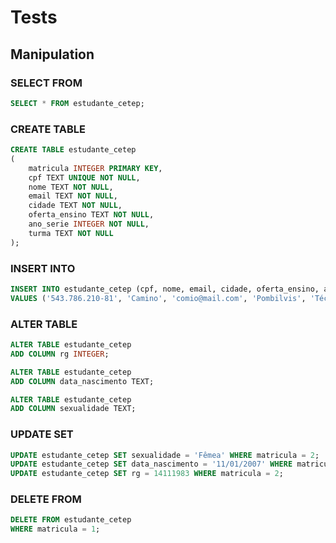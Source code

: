 # Tests

## Manipulation

### SELECT FROM

```sql
SELECT * FROM estudante_cetep;
```

### CREATE TABLE

```sql
CREATE TABLE estudante_cetep
(
	matricula INTEGER PRIMARY KEY,
	cpf TEXT UNIQUE NOT NULL,
	nome TEXT NOT NULL,
	email TEXT NOT NULL,
	cidade TEXT NOT NULL,
	oferta_ensino TEXT NOT NULL,
	ano_serie INTEGER NOT NULL,
	turma TEXT NOT NULL
);
```

### INSERT INTO

```sql
INSERT INTO estudante_cetep (cpf, nome, email, cidade, oferta_ensino, ano_serie, turma)
VALUES ('543.786.210-81', 'Camino', 'comio@mail.com', 'Pombilvis', 'Técnico Agrário', 2, 'B');
```

### ALTER TABLE

```sql
ALTER TABLE estudante_cetep
ADD COLUMN rg INTEGER;

ALTER TABLE estudante_cetep
ADD COLUMN data_nascimento TEXT;

ALTER TABLE estudante_cetep
ADD COLUMN sexualidade TEXT;
```

### UPDATE SET

```sql
UPDATE estudante_cetep SET sexualidade = 'Fêmea' WHERE matricula = 2;
UPDATE estudante_cetep SET data_nascimento = '11/01/2007' WHERE matricula = 2;
UPDATE estudante_cetep SET rg = 14111983 WHERE matricula = 2;
```

### DELETE FROM

```sql
DELETE FROM estudante_cetep
WHERE matricula = 1;
```
